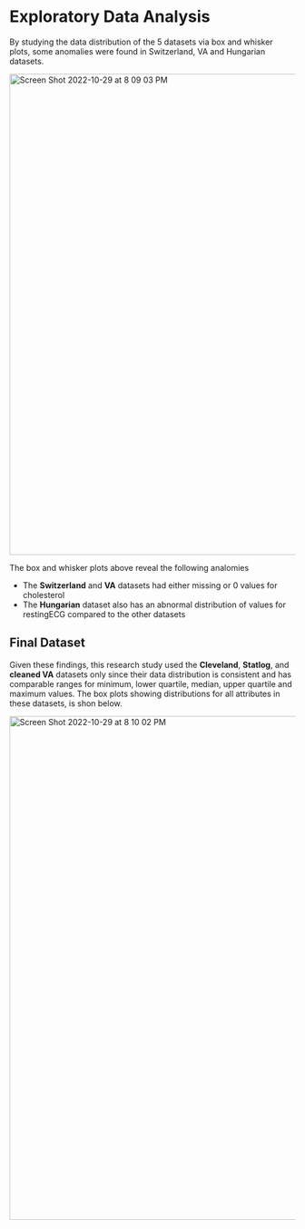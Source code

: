 # Exploratory Data Analysis

By studying the data distribution of the 5 datasets via box and whisker plots, some anomalies were found in Switzerland, VA and Hungarian datasets.


<img width="848" alt="Screen Shot 2022-10-29 at 8 09 03 PM" src="https://user-images.githubusercontent.com/61631006/198860837-640184f1-86e1-4f89-8785-12b758fb76a6.png">

The box and whisker plots above reveal the following analomies
+ The **Switzerland** and **VA** datasets had either missing or 0 values for cholesterol 
+ The **Hungarian** dataset also has an abnormal distribution of values for restingECG compared to the other datasets

## Final Dataset 
Given these findings, this research study used the **Cleveland**, **Statlog**, and **cleaned VA** datasets only since their data distribution is consistent and has comparable ranges for minimum, lower quartile, median, upper quartile and maximum values. The box plots showing distributions for all attributes in these datasets, is shon below. 

<img width="888" alt="Screen Shot 2022-10-29 at 8 10 02 PM" src="https://user-images.githubusercontent.com/61631006/198860839-50647500-099d-4c35-9ebd-5f1e28fa553b.png">
